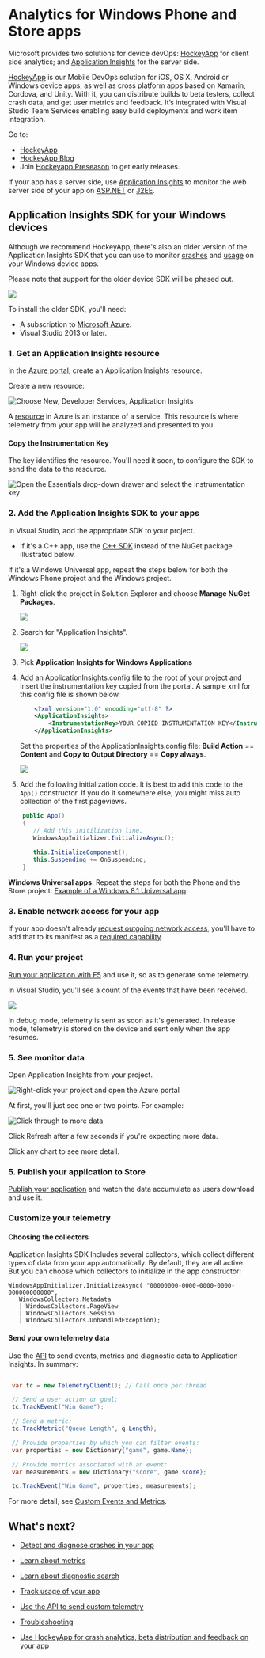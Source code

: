 <properties
	pageTitle="Analytics for Windows Phone and Store apps | Microsoft Azure"
	description="Analyze usage and performance of your Windows device app."
	services="application-insights"
    documentationCenter="windows"
	authors="alancameronwills"
	manager="douge"/>

<tags
	ms.service="application-insights"
	ms.workload="tbd"
	ms.tgt_pltfrm="ibiza"
	ms.devlang="na"
	ms.topic="get-started-article"
	ms.date="02/03/2016"
	ms.author="awills"/>

# Analytics for Windows Phone and Store apps

Microsoft provides two solutions for device devOps: [HockeyApp](http://hockeyapp.net/) for client side analytics; and [Application Insights](app-insights-overview.md) for the server side.

[HockeyApp](http://hockeyapp.net/) is our Mobile DevOps solution for iOS, OS X, Android or Windows device apps, as well as cross platform apps based on Xamarin, Cordova, and Unity. With it, you can distribute builds to beta testers, collect crash data, and get user metrics and feedback. It’s integrated with Visual Studio Team Services enabling easy build deployments and work item integration. 

Go to:

* [HockeyApp](http://support.hockeyapp.net/kb)
* [HockeyApp Blog](http://hockeyapp.net/blog/)
* Join [Hockeyapp Preseason](http://hockeyapp.net/preseason/) to get early releases.

If your app has a server side, use [Application Insights](app-insights-overview.md) to monitor the web server side of your app on [ASP.NET](app-insights-asp-net.md) or [J2EE](app-insights-java-get-started.md). 

## Application Insights SDK for your Windows devices

Although we recommend HockeyApp, there's also an older version of the Application Insights SDK that you can use to monitor [crashes][windowsCrash] and [usage][windowsUsage] on your Windows device apps. 

Please note that support for the older device SDK will be phased out.

![](./media/app-insights-windows-get-started/appinsights-d018-oview.png)


To install the older SDK, you'll need:

* A subscription to [Microsoft Azure][azure].
* Visual Studio 2013 or later.


### 1. Get an Application Insights resource 

In the [Azure portal][portal], create an Application Insights resource. 

Create a new resource:

![Choose New, Developer Services, Application Insights](./media/app-insights-windows-get-started/01-new.png)

A [resource][roles] in Azure is an instance of a service. This resource is where telemetry from your app will be analyzed and presented to you.

#### Copy the Instrumentation Key

The key identifies the resource. You'll need it soon, to configure the SDK to send the data to the resource.

![Open the Essentials drop-down drawer and select the instrumentation key](./media/app-insights-windows-get-started/02-props.png)


### 2. Add the Application Insights SDK to your apps

In Visual Studio, add the appropriate SDK to your project.


* If it's a C++ app, use the [C++ SDK](https://github.com/Microsoft/ApplicationInsights-CPP) instead of the NuGet package illustrated below.

If it's a Windows Universal app, repeat the steps below for both the Windows Phone project and the Windows project.

1. Right-click the project in Solution Explorer and choose **Manage NuGet Packages**.

    ![](./media/app-insights-windows-get-started/03-nuget.png)

2. Search for "Application Insights".

    ![](./media/app-insights-windows-get-started/04-ai-nuget.png)

3. Pick **Application Insights for Windows Applications**

4. Add an ApplicationInsights.config file to the root of your project and insert the instrumentation key copied from the portal. A sample xml for this config file is shown below. 

	```xml
		<?xml version="1.0" encoding="utf-8" ?>
		<ApplicationInsights>
			<InstrumentationKey>YOUR COPIED INSTRUMENTATION KEY</InstrumentationKey>
		</ApplicationInsights>
	```

    Set the properties of the ApplicationInsights.config file: **Build Action** == **Content** and **Copy to Output Directory** == **Copy always**.
	
	![](./media/app-insights-windows-get-started/AIConfigFileSettings.png)

5. Add the following initialization code. It is best to add this code to the `App()` constructor. If you do it somewhere else, you might miss auto collection of the first pageviews.  

```C#
	public App()
	{
	   // Add this initilization line. 
	   WindowsAppInitializer.InitializeAsync();
	
	   this.InitializeComponent();
	   this.Suspending += OnSuspending;
	}  
```

**Windows Universal apps**: Repeat the steps for both the Phone and the Store project. [Example of a Windows 8.1 Universal app](https://github.com/Microsoft/ApplicationInsights-Home/tree/master/Samples/Windows%208.1%20Universal).

### <a name="network"></a>3. Enable network access for your app

If your app doesn't already [request outgoing network access](https://msdn.microsoft.com/library/windows/apps/hh452752.aspx), you'll have to add that to its manifest as a [required capability](https://msdn.microsoft.com/library/windows/apps/br211477.aspx).

### <a name="run"></a>4. Run your project

[Run your application with F5](http://msdn.microsoft.com/library/windows/apps/bg161304.aspx) and use it, so as to generate some telemetry. 

In Visual Studio, you'll see a count of the events that have been received.

![](./media/app-insights-windows-get-started/appinsights-09eventcount.png)

In debug mode, telemetry is sent as soon as it's generated. In release mode, telemetry is stored on the device and sent only when the app resumes.


### <a name="monitor"></a>5. See monitor data

Open Application Insights from your project.

![Right-click your project and open the Azure portal](./media/app-insights-windows-get-started/appinsights-04-openPortal.png)


At first, you'll just see one or two points. For example:

![Click through to more data](./media/app-insights-windows-get-started/appinsights-26-devices-01.png)

Click Refresh after a few seconds if you're expecting more data.

Click any chart to see more detail. 


### <a name="deploy"></a>5. Publish your application to Store

[Publish your application](http://dev.windows.com/publish) and watch the data accumulate as users download and use it.

### Customize your telemetry

#### Choosing the collectors

Application Insights SDK Includes several collectors, which collect different types of data from your app automatically. By default, they are all active. But you can choose which collectors to initialize in the app constructor:

    WindowsAppInitializer.InitializeAsync( "00000000-0000-0000-0000-000000000000",
       WindowsCollectors.Metadata
       | WindowsCollectors.PageView
       | WindowsCollectors.Session 
       | WindowsCollectors.UnhandledException);

#### Send your own telemetry data

Use the [API][api] to send events, metrics and diagnostic data to Application Insights. In summary:

```C#

 var tc = new TelemetryClient(); // Call once per thread

 // Send a user action or goal:
 tc.TrackEvent("Win Game");

 // Send a metric:
 tc.TrackMetric("Queue Length", q.Length);

 // Provide properties by which you can filter events:
 var properties = new Dictionary{"game", game.Name};

 // Provide metrics associated with an event:
 var measurements = new Dictionary{"score", game.score};

 tc.TrackEvent("Win Game", properties, measurements);

```

For more detail, see [Custom Events and Metrics][api].

## What's next?

* [Detect and diagnose crashes in your app][windowsCrash]
* [Learn about metrics][metrics]
* [Learn about diagnostic search][diagnostic]
* [Track usage of your app][windowsUsage]
* [Use the API to send custom telemetry][api]
* [Troubleshooting][qna]

* [Use HockeyApp for crash analytics, beta distribution and feedback on your app](http://hockeyapp.net/)




<!--Link references-->

[api]: app-insights-api-custom-events-metrics.md
[azure]: ../insights-perf-analytics.md
[diagnostic]: app-insights-diagnostic-search.md
[metrics]: app-insights-metrics-explorer.md
[portal]: http://portal.azure.com/
[qna]: app-insights-troubleshoot-faq.md
[roles]: app-insights-resources-roles-access-control.md
[windowsCrash]: app-insights-windows-crashes.md
[windowsUsage]: app-insights-windows-usage.md
